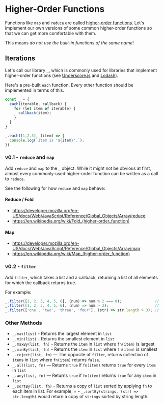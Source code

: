 # Higher-Order Functions

Functions like `map` and `reduce` are called [higher-order functions](https://en.wikipedia.org/wiki/Higher-order_function).  Let's implement our own versions of some common higher-order functions so that we can get more comfortable with them.

This means *do not use the built-in functions of the same name*!

## Iterations

Let's call our library `_`, which is commonly used for libraries that implement higher-order functions (see [Underscore.js](https://underscorejs.org/) and [Lodash](https://lodash.com/)).

Here's a pre-built `each` function.  Every other function should be implemented in terms of this.

```javascript
const _ = {
  each(iterable, callback) {
    for (let item of iterable) {
      callback(item);
    }
  }
}

_.each([1,2,3], (item) => {
  console.log(`Item is '${item}'.`);
})
```

### v0.1 - `reduce` and `map`

Add `reduce` and `map` to the `_` object.  While it might not be obvious at first, almost every commonly-used higher-order function can be written as a call to `reduce`.

See the following for how `reduce` and `map` behave:

#### Reduce / Fold
- https://developer.mozilla.org/en-US/docs/Web/JavaScript/Reference/Global_Objects/Array/reduce
- https://en.wikipedia.org/wiki/Fold_(higher-order_function)

#### Map
- https://developer.mozilla.org/en-US/docs/Web/JavaScript/Reference/Global_Objects/Array/map
- https://en.wikipedia.org/wiki/Map_(higher-order_function)


### v0.2 - `filter`

Add `filter`, which takes a list and a callback, returning a list of all elements for which the callback returns true.

For example:

```javascript
_.filter([1, 2, 3, 4, 5, 6], (num) => num % 2 === 0);               // returns [2, 4, 6]
_.filter([1, 2, 3, 4, 5, 6], (num) => num > 3);                     // returns [4, 5, 6]
_.filter(['one', 'two', 'three', 'four'], (str) => str.length > 3); // returns ['three', 'four']
```

### Other Methods

- `_.max(list)` - Returns the largest element in `list`
- `_.min(list)` - Returns the smallest element in `list`
- `_.maxBy(list, fn)` - Returns the `item` in `list` where `fn(item)` is largest
- `_.minBy(list, fn)` - Returns the `item` in `list` where `fn(item)` is smallest
- `_.reject(list, fn)` — The opposite of `filter`, returns collection of `item`s in `list` where `fn(item)` returns `false`.
- `_.all(list, fn)` — Returns `true` if `fn(item)` returns `true` for every `item` in `list`
- `_.any(list, fn)` — Returns `true` if `fn(item)` returns `true` for any `item` in `list`
- `_.sortBy(list, fn)` - Returns a copy of `list` sorted by applying `fn` to each item in list.  For example, = - `_.sortBy(strings, (str) => str.length)` would return a copy of `strings` sorted by string length.
